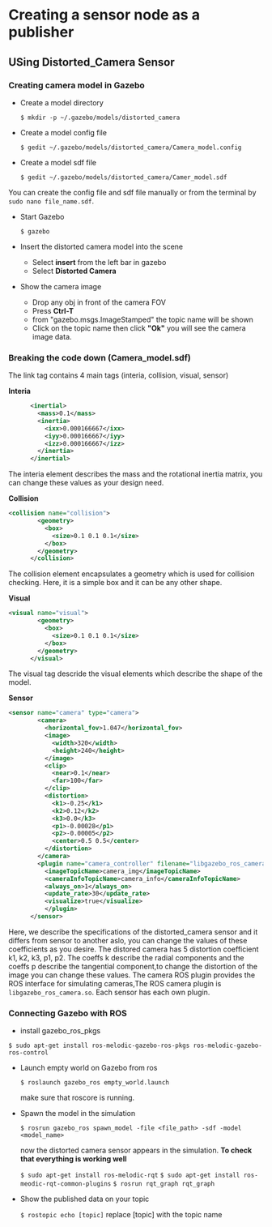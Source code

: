 # Creating a sensor node as a publisher

## USing Distorted_Camera Sensor

### Creating camera model in Gazebo 

* Create a model directory 
  
  `$ mkdir -p ~/.gazebo/models/distorted_camera`

* Create a model config file
  
  `$ gedit ~/.gazebo/models/distorted_camera/Camera_model.config ` 

* Create a model sdf file
  
  `$ gedit ~/.gazebo/models/distorted_camera/Camer_model.sdf`

You can create the config file and sdf file manually or from the terminal by `sudo nano file_name.sdf`.

* Start Gazebo
  
  `$ gazebo`

* Insert the distorted camera model into the scene 
  
   * Select **insert** from the left bar in gazebo 
   * Select **Distorted Camera**

* Show the camera image 

   * Drop any obj in front of the camera FOV
   * Press **Ctrl-T** 
   * from "gazebo.msgs.ImageStamped" the topic name will be shown 
   * Click on the topic name then click **"Ok"** you will see the camera image data.

### Breaking the code down (Camera_model.sdf)

The link tag contains 4 main tags (interia, collision, visual, sensor)

**Interia**

```xml
      <inertial>
        <mass>0.1</mass>
        <inertia>
          <ixx>0.000166667</ixx>
          <iyy>0.000166667</iyy>
          <izz>0.000166667</izz>
        </inertia>
      </inertial>

```

The interia element describes the mass and the rotational inertia matrix, you can change these values as your design need.

**Collision**

```xml
<collision name="collision">
        <geometry>
          <box>
            <size>0.1 0.1 0.1</size>
          </box>
        </geometry>
      </collision>
```

The collision element encapsulates a geometry which is used for collision checking. Here, it is a simple box and it can be any other shape.

**Visual**

```xml
<visual name="visual">
        <geometry>
          <box>
            <size>0.1 0.1 0.1</size>
          </box>
        </geometry>
      </visual>
```

The visual tag descride the visual elements which describe the shape of the model.

**Sensor**

```xml
<sensor name="camera" type="camera">
        <camera>
          <horizontal_fov>1.047</horizontal_fov>
          <image>
            <width>320</width>
            <height>240</height>
          </image>
          <clip>
            <near>0.1</near>
            <far>100</far>
          </clip>
          <distortion>
            <k1>-0.25</k1>
            <k2>0.12</k2>
            <k3>0.0</k3>
            <p1>-0.00028</p1>
            <p2>-0.00005</p2>
            <center>0.5 0.5</center>
          </distortion>
        </camera>
        <plugin name="camera_controller" filename="libgazebo_ros_camera.so">>
          <imageTopicName>camera_img</imageTopicName>
          <cameraInfoTopicName>camera_info</cameraInfoTopicName>
          <always_on>1</always_on>
          <update_rate>30</update_rate>
          <visualize>true</visualize>
          </plugin>
      </sensor>
```
Here, we describe the specifications of the distorted_camera sensor and it differs from sensor to another aslo, you can change the values of these coefficients as you desire.
The distored camera has 5 distortion coefficient k1, k2, k3, p1, p2. The coeffs k describe the radial components and the coeffs p describe the tangential component,to change the distortion of the image you can change these values.
The camera ROS plugin provides the ROS interface for simulating cameras,The ROS camera plugin is `libgazebo_ros_camera.so`. Each sensor has each own plugin.

### Connecting Gazebo with ROS

* install gazebo_ros_pkgs
  
`$ sudo apt-get install ros-melodic-gazebo-ros-pkgs ros-melodic-gazebo-ros-control`

* Launch empty world on Gazebo from ros
  
  `$ roslaunch gazebo_ros empty_world.launch`

  make sure that roscore is running.

* Spawn the model in the simulation 
  
  `$ rosrun gazebo_ros spawn_model -file <file_path> -sdf -model <model_name>`

  now the distorted camera sensor appears in the simulation. 
  **To check that everything is working well**

  `$ sudo apt-get install ros-melodic-rqt` 
  `$ sudo apt-get install ros-meodic-rqt-common-plugins`
  `$ rosrun rqt_graph rqt_graph`

* Show the published data on your topic
  
  `$ rostopic echo [topic]` replace [topic] with the topic name
 




  
